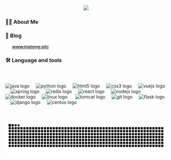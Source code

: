 <div align="center">
  <img src="https://visitor-badge.laobi.icu/badge?page_id=matong0209.matong0209&"  />
</div>


###

<h3 align="left">👩‍💻  About Me</h3>

###

###


<h3 align="left">🌈  Blog</h3>
<ul align="left" style="list-style: none; padding-left: 1.5em;">
<!--   <li><a href="https://www.matong.site" target="_blank">www.matong.site</a></li>     -->
  <li>
  <del>
    <a href="https://www.matong.site" target="_blank">www.matong.site</a>
  </del>
</li>

</ul>



<h3 align="left">🛠 Language and tools</h3>  

###

<div align="left">
  <img src="https://cdn.jsdelivr.net/gh/devicons/devicon/icons/java/java-original.svg" height="40" alt="java logo"  />
  <img width="12" />
  <img src="https://cdn.jsdelivr.net/gh/devicons/devicon/icons/python/python-original.svg" height="40" alt="python logo"  />
  <img width="12" />
  <img src="https://cdn.jsdelivr.net/gh/devicons/devicon/icons/html5/html5-original.svg" height="40" alt="html5 logo"  />
  <img width="12" />
  <img src="https://cdn.jsdelivr.net/gh/devicons/devicon/icons/css3/css3-original.svg" height="40" alt="css3 logo"  />
  <img width="12" />
  <img src="https://cdn.jsdelivr.net/gh/devicons/devicon/icons/vuejs/vuejs-original.svg" height="40" alt="vuejs logo"  />
  <img width="12" />
  <img src="https://cdn.jsdelivr.net/gh/devicons/devicon/icons/spring/spring-original.svg" height="40" alt="spring logo"  />
  <img width="12" />
  <img src="https://cdn.jsdelivr.net/gh/devicons/devicon/icons/redis/redis-original.svg" height="40" alt="redis logo"  />
  <img width="12" />
  <img src="https://cdn.jsdelivr.net/gh/devicons/devicon/icons/react/react-original.svg" height="40" alt="react logo"  />
  <img width="12" />
  <img src="https://cdn.jsdelivr.net/gh/devicons/devicon/icons/nodejs/nodejs-original.svg" height="40" alt="nodejs logo"  />
  <img width="12" />
  <img src="https://cdn.jsdelivr.net/gh/devicons/devicon/icons/docker/docker-plain-wordmark.svg" height="40" alt="docker logo"  />
  <img width="12" />
  <img src="https://cdn.jsdelivr.net/gh/devicons/devicon/icons/linux/linux-original.svg" height="40" alt="linux logo"  />  
  <img width="12" />
  <img src="https://cdn.jsdelivr.net/gh/devicons/devicon/icons/tomcat/tomcat-original.svg" height="40" alt="tomcat logo"  />
  <img width="12" />
  <img src="https://cdn.jsdelivr.net/gh/devicons/devicon/icons/git/git-original.svg" height="40" alt="git logo"  />
  <img width="12" />
  <img src="https://cdn.jsdelivr.net/gh/devicons/devicon/icons/flask/flask-original.svg" height="40" alt="flask logo"  />
  <img width="12" />
  <img src="https://cdn.jsdelivr.net/gh/devicons/devicon/icons/django/django-plain.svg" height="40" alt="django logo"  />
  <img width="12" />
  <img src="https://cdn.jsdelivr.net/gh/devicons/devicon/icons/centos/centos-original.svg" height="40" alt="centos logo"  />  
</div>

###



###
<div style="display: flex; flex-wrap: nowrap; overflow-x: auto; gap: 10px; padding: 5px 0;">  
<!--   <img 
    height="137px" <h3 align="left">🔥   My Stats :</h3>
    src="https://github-readme-stats.vercel.app/api?username=matong0209&cache_seconds=0&hide_title=true&hide_border=true&show_icons=true&include_all_commits=true&line_height=21&bg_color=0,EC6C6C,FFD479,FFFC79,73FA79&theme=graywhite&locale=cn&card_width=450"   
  /> -->
<!--   <img 
    height="137px" 
    src="https://github-readme-stats.vercel.app/api/top-langs/?username=matong0209&hide_title=true&hide_border=true&layout=compact&bg_color=0,73FA79,73FDFF,D783FF&theme=graywhite&locale=cn&card_width=320"     
  /> -->
</div>

<!-- snake contribution -->
<picture>
  <source
    media="(prefers-color-scheme: dark)"
    srcset="https://raw.githubusercontent.com/matong0209/matong0209/main/output/github-contribution-grid-snake-dark.svg"
  >
  <source
    media="(prefers-color-scheme: light)"
    srcset="https://raw.githubusercontent.com/matong0209/matong0209/main/output/github-contribution-grid-snake.svg"
  >
  <img
    alt="github contribution grid snake animation"
    src="https://raw.githubusercontent.com/matong0209/matong0209/main/output/github-contribution-grid-snake.svg"
  >
</picture>





